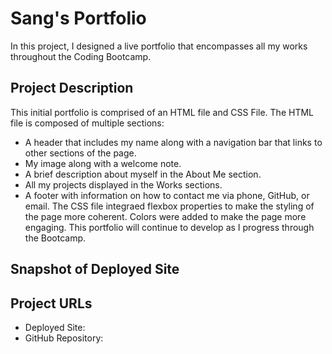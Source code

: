 # Sang's Portfolio
In this project, I designed a live portfolio that encompasses all my works throughout the Coding Bootcamp.

## Project Description
This initial portfolio is comprised of an HTML file and CSS File. The HTML file is composed of multiple sections:
- A header that includes my name along with a navigation bar that links to other sections of the page.
- My image along with a welcome note.
- A brief description about myself in the About Me section.
- All my projects displayed in the Works sections.
- A footer with information on how to contact me via phone, GitHub, or email.
The CSS file integraed flexbox properties to make the styling of the page more coherent. Colors were added to make the page more engaging. This portfolio will continue to develop as I progress through the Bootcamp.

## Snapshot of Deployed Site


## Project URLs
- Deployed Site:
- GitHub Repository:
